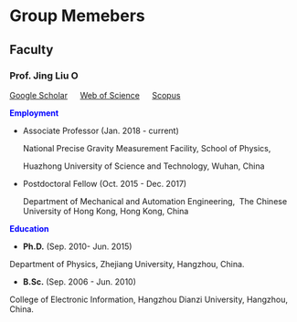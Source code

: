 # **Group Memebers**

## **Faculty**

### **Prof. Jing Liu** <a href="https://orcid.org/0000-0001-9944-4493"><img alt="ORCID logo" src="https://info.orcid.org/wp-content/uploads/2019/11/orcid_16x16.png" width="16" height="16" /></a> 

[Google Scholar](https://scholar.google.com/citations?hl=en&user=HHyXi-8AAAAJ) &emsp; 
[Web of Science](https://webofscience.clarivate.cn/wos/author/record/H-2632-2012) &emsp; 
[Scopus](https://www.scopus.com/authid/detail.uri?authorId=55888785500)


**<font color="Blue">Employment</font>**

-   Associate Professor (Jan. 2018 - current)

    National Precise Gravity Measurement Facility, School of Physics, 

    Huazhong University of Science and Technology, Wuhan, China

-   Postdoctoral Fellow (Oct. 2015 - Dec. 2017) 

    Department of Mechanical and Automation Engineering, 
​
    The Chinese University of Hong Kong, Hong Kong, China

**<font color="Blue">Education</font>**

- **Ph.D.** (Sep. 2010- Jun. 2015)

Department of Physics, Zhejiang University, Hangzhou, China. 

- **B.Sc.** (Sep. 2006 - Jun. 2010)

College of Electronic Information, Hangzhou Dianzi University, Hangzhou, China.

